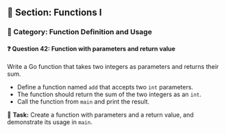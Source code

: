 ## 📘 Section: Functions I  
### 🔹 Category: Function Definition and Usage  
#### ❓ Question 42: Function with parameters and return value

Write a Go function that takes two integers as parameters and returns their sum.

- Define a function named `add` that accepts two `int` parameters.
- The function should return the sum of the two integers as an `int`.
- Call the function from `main` and print the result.

🔧 **Task:** Create a function with parameters and a return value, and demonstrate its usage in `main`.
